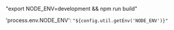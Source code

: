 "export NODE_ENV=development && npm run build"

'process.env.NODE_ENV': `"${config.util.getEnv('NODE_ENV')}"`